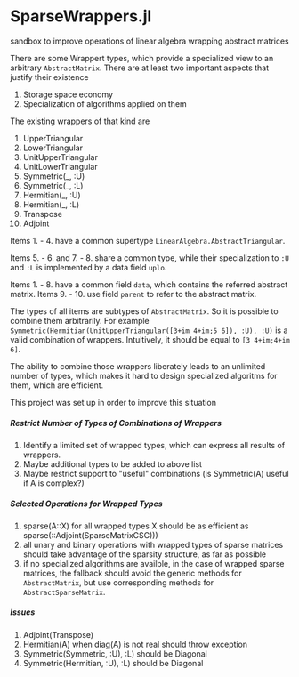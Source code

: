 # SparseWrappers.jl
sandbox to improve operations of linear algebra wrapping abstract matrices

There are some Wrappert types, which provide a specialized view to an arbitrary `AbstractMatrix`.
There are at least two important aspects that justify their existence

  1. Storage space economy
  2. Specialization of algorithms applied on them

The existing wrappers of that kind are

  1. UpperTriangular
  2. LowerTriangular
  3. UnitUpperTriangular
  4. UnitLowerTriangular
  5. Symmetric(_, :U)
  6. Symmetric(_, :L)
  7. Hermitian(_, :U)
  8. Hermitian(_, :L)
  9. Transpose
  10. Adjoint

Items 1. - 4. have a common supertype `LinearAlgebra.AbstractTriangular`.

Items 5. - 6. and 7. - 8. share a common type, while their specialization to `:U` and
`:L` is implemented by a data field `uplo`.

Items 1. - 8. have a common field `data`, which contains the referred abstract matrix.
Items 9. - 10. use field `parent` to refer to the abstract matrix.

The types of all items are subtypes of `AbstractMatrix`. So it is possible to combine them
arbitrarily. For example `Symmetric(Hermitian(UnitUpperTriangular([3+im 4+im;5 6]), :U), :U)` is a valid combination of wrappers. Intuitively, it should be equal to `[3 4+im;4+im 6]`.

The ability to combine those wrappers liberately leads to an unlimited number of types,
which makes it hard to design specialized algoritms for them, which are efficient.

This project was set up in order to improve this situation

##### Restrict Number of Types of Combinations of Wrappers

  1. Identify a limited set of wrapped types, which can express all results of wrappers.
  2. Maybe additional types to be added to above list
  3. Maybe restrict support to "useful" combinations (is Symmetric(A) useful
   if A is complex?)


##### Selected Operations for Wrapped Types

  1. sparse(A::X) for all wrapped types X should be as efficient as    sparse(::Adjoint(SparseMatrixCSC)))
  2. all unary and binary operations with wrapped types of sparse matrices should take 
  advantage of the sparsity structure, as far as possible
  3. if no specialized algorithms are availble, in the case of wrapped sparse matrices,
  the fallback should avoid the generic methods for `AbstractMatrix`, but use corresponding
  methods for `AbstractSparseMatrix`.


##### Issues

  1. Adjoint(Transpose)
  2. Hermitian(A) when diag(A) is not real should throw exception
  3. Symmetric(Symmetric, :U), :L) should be Diagonal
  4. Symmetric(Hermitian, :U), :L) should be Diagonal


  
 




  


